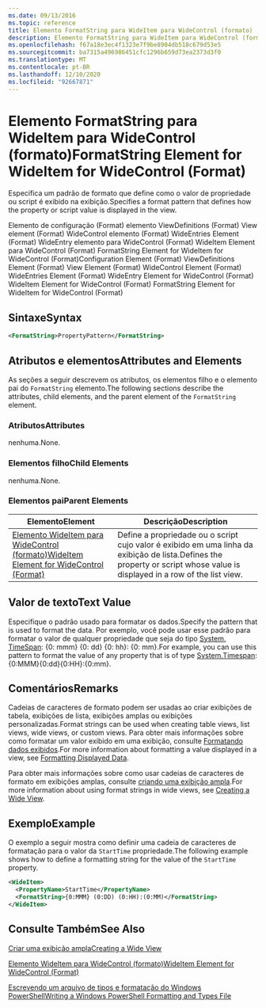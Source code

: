 ```yaml
---
ms.date: 09/13/2016
ms.topic: reference
title: Elemento FormatString para WideItem para WideControl (formato)
description: Elemento FormatString para WideItem para WideControl (formato)
ms.openlocfilehash: f67a18e3ec4f1323e7f9be8904db518c679d53e5
ms.sourcegitcommit: ba7315a496986451cfc1296b659d73ea2373d3f0
ms.translationtype: MT
ms.contentlocale: pt-BR
ms.lasthandoff: 12/10/2020
ms.locfileid: "92667871"
---
```

# <a name="formatstring-element-for-wideitem-for-widecontrol-format"></a><span data-ttu-id="8521f-103">Elemento FormatString para WideItem para WideControl (formato)</span><span class="sxs-lookup"><span data-stu-id="8521f-103">FormatString Element for WideItem for WideControl (Format)</span></span>

<span data-ttu-id="8521f-104">Especifica um padrão de formato que define como o valor de propriedade ou script é exibido na exibição.</span><span class="sxs-lookup"><span data-stu-id="8521f-104">Specifies a format pattern that defines how the property or script value is displayed in the view.</span></span>

<span data-ttu-id="8521f-105">Elemento de configuração (Format) elemento ViewDefinitions (Format) View element (Format) WideControl elemento (Format) WideEntries Element (Format) WideEntry elemento para WideControl (Format) WideItem Element para WideControl (Format) FormatString Element for WideItem for WideControl (Format)</span><span class="sxs-lookup"><span data-stu-id="8521f-105">Configuration Element (Format) ViewDefinitions Element (Format) View Element (Format) WideControl Element (Format) WideEntries Element (Format) WideEntry Element for WideControl (Format) WideItem Element for WideControl (Format) FormatString Element for WideItem for WideControl (Format)</span></span>

## <a name="syntax"></a><span data-ttu-id="8521f-106">Sintaxe</span><span class="sxs-lookup"><span data-stu-id="8521f-106">Syntax</span></span>

```xml
<FormatString>PropertyPattern</FormatString>
```

## <a name="attributes-and-elements"></a><span data-ttu-id="8521f-107">Atributos e elementos</span><span class="sxs-lookup"><span data-stu-id="8521f-107">Attributes and Elements</span></span>

<span data-ttu-id="8521f-108">As seções a seguir descrevem os atributos, os elementos filho e o elemento pai do `FormatString` elemento.</span><span class="sxs-lookup"><span data-stu-id="8521f-108">The following sections describe the attributes, child elements, and the parent element of the `FormatString` element.</span></span>

### <a name="attributes"></a><span data-ttu-id="8521f-109">Atributos</span><span class="sxs-lookup"><span data-stu-id="8521f-109">Attributes</span></span>

<span data-ttu-id="8521f-110">nenhuma.</span><span class="sxs-lookup"><span data-stu-id="8521f-110">None.</span></span>

### <a name="child-elements"></a><span data-ttu-id="8521f-111">Elementos filho</span><span class="sxs-lookup"><span data-stu-id="8521f-111">Child Elements</span></span>

<span data-ttu-id="8521f-112">nenhuma.</span><span class="sxs-lookup"><span data-stu-id="8521f-112">None.</span></span>

### <a name="parent-elements"></a><span data-ttu-id="8521f-113">Elementos pai</span><span class="sxs-lookup"><span data-stu-id="8521f-113">Parent Elements</span></span>

|<span data-ttu-id="8521f-114">Elemento</span><span class="sxs-lookup"><span data-stu-id="8521f-114">Element</span></span>|<span data-ttu-id="8521f-115">Descrição</span><span class="sxs-lookup"><span data-stu-id="8521f-115">Description</span></span>|
|-------------|-----------------|
|[<span data-ttu-id="8521f-116">Elemento WideItem para WideControl (formato)</span><span class="sxs-lookup"><span data-stu-id="8521f-116">WideItem Element for WideControl (Format)</span></span>](./wideitem-element-for-widecontrol-format.md)|<span data-ttu-id="8521f-117">Define a propriedade ou o script cujo valor é exibido em uma linha da exibição de lista.</span><span class="sxs-lookup"><span data-stu-id="8521f-117">Defines the property or script whose value is displayed in a row of the list view.</span></span>|

## <a name="text-value"></a><span data-ttu-id="8521f-118">Valor de texto</span><span class="sxs-lookup"><span data-stu-id="8521f-118">Text Value</span></span>

<span data-ttu-id="8521f-119">Especifique o padrão usado para formatar os dados.</span><span class="sxs-lookup"><span data-stu-id="8521f-119">Specify the pattern that is used to format the data.</span></span> <span data-ttu-id="8521f-120">Por exemplo, você pode usar esse padrão para formatar o valor de qualquer propriedade que seja do tipo [System. TimeSpan](/dotnet/api/System.TimeSpan): {0: mmm} {0: dd} {0: hh}: {0: mm}.</span><span class="sxs-lookup"><span data-stu-id="8521f-120">For example, you can use this pattern to format the value of any property that is of type [System.Timespan](/dotnet/api/System.TimeSpan): {0:MMM}{0:dd}{0:HH}:{0:mm}.</span></span>

## <a name="remarks"></a><span data-ttu-id="8521f-121">Comentários</span><span class="sxs-lookup"><span data-stu-id="8521f-121">Remarks</span></span>

<span data-ttu-id="8521f-122">Cadeias de caracteres de formato podem ser usadas ao criar exibições de tabela, exibições de lista, exibições amplas ou exibições personalizadas.</span><span class="sxs-lookup"><span data-stu-id="8521f-122">Format strings can be used when creating table views, list views, wide views, or custom views.</span></span> <span data-ttu-id="8521f-123">Para obter mais informações sobre como formatar um valor exibido em uma exibição, consulte [Formatando dados exibidos](./formatting-displayed-data.md).</span><span class="sxs-lookup"><span data-stu-id="8521f-123">For more information about formatting a value displayed in a view, see [Formatting Displayed Data](./formatting-displayed-data.md).</span></span>

<span data-ttu-id="8521f-124">Para obter mais informações sobre como usar cadeias de caracteres de formato em exibições amplas, consulte [criando uma exibição ampla](./creating-a-wide-view.md).</span><span class="sxs-lookup"><span data-stu-id="8521f-124">For more information about using format strings in wide views, see [Creating a Wide View](./creating-a-wide-view.md).</span></span>

## <a name="example"></a><span data-ttu-id="8521f-125">Exemplo</span><span class="sxs-lookup"><span data-stu-id="8521f-125">Example</span></span>

<span data-ttu-id="8521f-126">O exemplo a seguir mostra como definir uma cadeia de caracteres de formatação para o valor da `StartTime` propriedade.</span><span class="sxs-lookup"><span data-stu-id="8521f-126">The following example shows how to define a formatting string for the value of the `StartTime` property.</span></span>

```xml
<WideItem>
  <PropertyName>StartTime</PropertyName>
  <FormatString>{0:MMM} (0:DD) (0:HH):(0:MM)</FormatString>
</WideItem>
```

## <a name="see-also"></a><span data-ttu-id="8521f-127">Consulte Também</span><span class="sxs-lookup"><span data-stu-id="8521f-127">See Also</span></span>

[<span data-ttu-id="8521f-128">Criar uma exibição ampla</span><span class="sxs-lookup"><span data-stu-id="8521f-128">Creating a Wide View</span></span>](./creating-a-wide-view.md)

[<span data-ttu-id="8521f-129">Elemento WideItem para WideControl (formato)</span><span class="sxs-lookup"><span data-stu-id="8521f-129">WideItem Element for WideControl (Format)</span></span>](./wideitem-element-for-widecontrol-format.md)

[<span data-ttu-id="8521f-130">Escrevendo um arquivo de tipos e formatação do Windows PowerShell</span><span class="sxs-lookup"><span data-stu-id="8521f-130">Writing a Windows PowerShell Formatting and Types File</span></span>](./writing-a-powershell-formatting-file.md)
